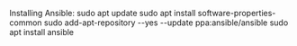 Installing Ansible:
sudo apt update
sudo apt install software-properties-common
sudo add-apt-repository --yes --update ppa:ansible/ansible
sudo apt install ansible

